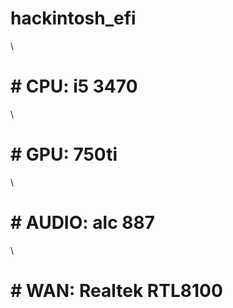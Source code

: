 # hackintosh_efi
\
# # CPU:   i5 3470 
\
# # GPU:   750ti
\
# # AUDIO: alc 887
\
# # WAN:   Realtek RTL8100
